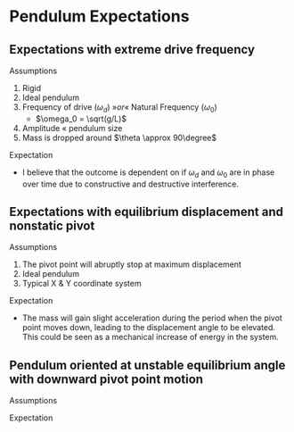 # Pendulum Expectations #
## Expectations with extreme drive frequency ##

Assumptions
1. Rigid
2. Ideal pendulum
3. Frequency of drive ($\omega_d$) $»or«$ Natural Frequency ($\omega_0$) 
   * $\omega_0 = \sqrt(g/L)$
4. Amplitude « pendulum size
5. Mass is dropped around $\theta \approx 90\degree$


Expectation
- I believe that the outcome is dependent on if $\omega_d$ and $\omega_0$ are in phase over time due to constructive and destructive interference.

## Expectations with equilibrium displacement and nonstatic pivot

Assumptions
1. The pivot point will abruptly stop at maximum displacement
2. Ideal pendulum
3. Typical X & Y coordinate system

Expectation
- The mass will gain slight acceleration during the period when the pivot point moves down, leading to the displacement angle to be elevated. This could be seen as a mechanical increase of energy in the system.

## Pendulum oriented at unstable equilibrium angle with downward pivot point motion
Assumptions

Expectation


